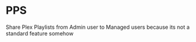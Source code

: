 # PPS
 Share Plex Playlists from Admin user to Managed users because its not a standard feature somehow
